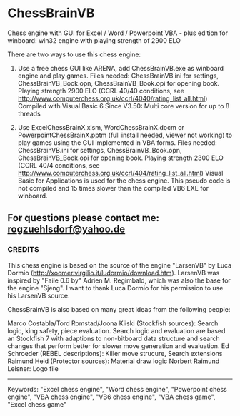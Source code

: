 # ChessBrainVB
Chess engine with GUI for Excel / Word / Powerpoint VBA - plus edition for winboard: win32 engine with playing strength of 2900 ELO

There are two ways to use this chess engine:

1. Use a free chess GUI like ARENA, add ChessBrainVB.exe as winboard engine  and play games.
   Files needed: ChessBrainVB.ini  for settings, ChessBrainVB_Book.opn, ChessBrainVB_Book.opi for opening book.
  Playing strength 2900 ELO (CCRL 40/40 conditions, see http://www.computerchess.org.uk/ccrl/4040/rating_list_all.html)
  Compiled with Visual Basic 6
  Since V3.50: Multi core version for up to 8 threads
 
2. Use ExcelChessBrainX.xlsm, WordChessBrainX.docm or PowerpointChessBrainX.pptm (full install needed, viewer not working)
   to play games using the GUI implemented in VBA forms.
  Files needed: ChessBrainVB.ini  for settings, ChessBrainVB_Book.opn, ChessBrainVB_Book.opi for opening book.
  Playing strength 2300 ELO (CCRL 40/4 conditions, see http://www.computerchess.org.uk/ccrl/404/rating_list_all.html)
  Visual Basic for Applications is used for the chess engine.
  This pseudo code is not compiled and 15 times slower than the compiled VB6 EXE for winboard.

For questions please contact me:
rogzuehlsdorf@yahoo.de
----------------------------------------------------------------------
### CREDITS
This chess engine is based on the source of the engine "LarsenVB" by Luca Dormio (http://xoomer.virgilio.it/ludormio/download.htm).
LarsenVB was inspired by "Faile 0.6 by" Adrien M. Regimbald, which was also the base for the engine "Sjeng".
I want to thank Luca Dormio for his permission to use his LarsenVB source. 

ChessBrainVB is also based on many great ideas from the following people: 

Marco Costabla/Tord Romstad/Joona Kiiski (Stockfish sources): Search logic, king safety, piece evaluation.
Search logic and evaluation are based an Stockfish 7 with adaptions to non-bitboard data structure and search changes that perform better for slower move generation and evaluation.
Ed Schroeder (REBEL descriptions):  Killer move strucure, Search extensions
Raimund Heid (Protector sources):  Material draw logic
Norbert Raimund Leisner: Logo file

----------------------------------------------------------------------
Keywords: "Excel chess engine", "Word chess engine", "Powerpoint chess engine", "VBA chess engine", "VB6 chess engine", "VBA chess game", "Excel chess game"
